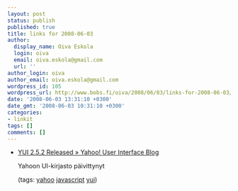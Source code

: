 ```yaml
---
layout: post
status: publish
published: true
title: links for 2008-06-03
author:
  display_name: Oiva Eskola
  login: oiva
  email: oiva.eskola@gmail.com
  url: ''
author_login: oiva
author_email: oiva.eskola@gmail.com
wordpress_id: 105
wordpress_url: http://www.bobs.fi/oiva/2008/06/03/links-for-2008-06-03/
date: '2008-06-03 13:31:10 +0300'
date_gmt: '2008-06-03 10:31:10 +0300'
categories:
- linkit
tags: []
comments: []
---
```

<ul class="delicious">
<li>
<div class="delicious-link"><a href="http://yuiblog.com/blog/2008/05/28/yui-252/">YUI 2.5.2 Released &raquo; Yahoo! User Interface Blog</a></div></p>
<div class="delicious-extended">Yahoon UI-kirjasto p&auml;ivittynyt</div></p>
<div class="delicious-tags">(tags: <a href="http://del.icio.us/oiva/yahoo">yahoo</a> <a href="http://del.icio.us/oiva/javascript">javascript</a> <a href="http://del.icio.us/oiva/yui">yui</a>)</div><br />
	</li>
</ul></p>
